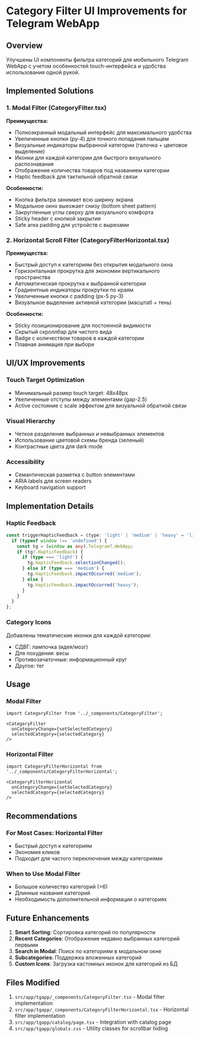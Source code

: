 # Category Filter UI Improvements for Telegram WebApp

## Overview
Улучшены UI компоненты фильтра категорий для мобильного Telegram WebApp с учетом особенностей touch-интерфейса и удобства использования одной рукой.

## Implemented Solutions

### 1. Modal Filter (CategoryFilter.tsx)
**Преимущества:**
- Полноэкранный модальный интерфейс для максимального удобства
- Увеличенные кнопки (py-4) для точного попадания пальцем
- Визуальные индикаторы выбранной категории (галочка + цветовое выделение)
- Иконки для каждой категории для быстрого визуального распознавания
- Отображение количества товаров под названием категории
- Haptic feedback для тактильной обратной связи

**Особенности:**
- Кнопка фильтра занимает всю ширину экрана
- Модальное окно выезжает снизу (bottom sheet pattern)
- Закругленные углы сверху для визуального комфорта
- Sticky header с кнопкой закрытия
- Safe area padding для устройств с вырезами

### 2. Horizontal Scroll Filter (CategoryFilterHorizontal.tsx)
**Преимущества:**
- Быстрый доступ к категориям без открытия модального окна
- Горизонтальная прокрутка для экономии вертикального пространства
- Автоматическая прокрутка к выбранной категории
- Градиентные индикаторы прокрутки по краям
- Увеличенные кнопки с padding (px-5 py-3)
- Визуальное выделение активной категории (масштаб + тень)

**Особенности:**
- Sticky позиционирование для постоянной видимости
- Скрытый скроллбар для чистого вида
- Badge с количеством товаров в каждой категории
- Плавная анимация при выборе

## UI/UX Improvements

### Touch Target Optimization
- Минимальный размер touch target: 48x48px
- Увеличенные отступы между элементами (gap-2.5)
- Active состояние с scale эффектом для визуальной обратной связи

### Visual Hierarchy
- Четкое разделение выбранных и невыбранных элементов
- Использование цветовой схемы бренда (зеленый)
- Контрастные цвета для dark mode

### Accessibility
- Семантическая разметка с button элементами
- ARIA labels для screen readers
- Keyboard navigation support

## Implementation Details

### Haptic Feedback
```typescript
const triggerHapticFeedback = (type: 'light' | 'medium' | 'heavy' = 'light') => {
  if (typeof window !== 'undefined') {
    const tg = (window as any).Telegram?.WebApp;
    if (tg?.HapticFeedback) {
      if (type === 'light') {
        tg.HapticFeedback.selectionChanged();
      } else if (type === 'medium') {
        tg.HapticFeedback.impactOccurred('medium');
      } else {
        tg.HapticFeedback.impactOccurred('heavy');
      }
    }
  }
};
```

### Category Icons
Добавлены тематические иконки для каждой категории:
- СДВГ: лампочка (идея/мозг)
- Для похудения: весы
- Противозачаточные: информационный круг
- Другое: тег

## Usage

### Modal Filter
```tsx
import CategoryFilter from '../_components/CategoryFilter';

<CategoryFilter
  onCategoryChange={setSelectedCategory}
  selectedCategory={selectedCategory}
/>
```

### Horizontal Filter
```tsx
import CategoryFilterHorizontal from '../_components/CategoryFilterHorizontal';

<CategoryFilterHorizontal
  onCategoryChange={setSelectedCategory}
  selectedCategory={selectedCategory}
/>
```

## Recommendations

### For Most Cases: Horizontal Filter
- Быстрый доступ к категориям
- Экономия кликов
- Подходит для частого переключения между категориями

### When to Use Modal Filter
- Большое количество категорий (>6)
- Длинные названия категорий
- Необходимость дополнительной информации о категориях

## Future Enhancements

1. **Smart Sorting**: Сортировка категорий по популярности
2. **Recent Categories**: Отображение недавно выбранных категорий первыми
3. **Search in Modal**: Поиск по категориям в модальном окне
4. **Subcategories**: Поддержка вложенных категорий
5. **Custom Icons**: Загрузка кастомных иконок для категорий из БД

## Files Modified

1. `src/app/tgapp/_components/CategoryFilter.tsx` - Modal filter implementation
2. `src/app/tgapp/_components/CategoryFilterHorizontal.tsx` - Horizontal filter implementation
3. `src/app/tgapp/catalog/page.tsx` - Integration with catalog page
4. `src/app/tgapp/globals.css` - Utility classes for scrollbar hiding 